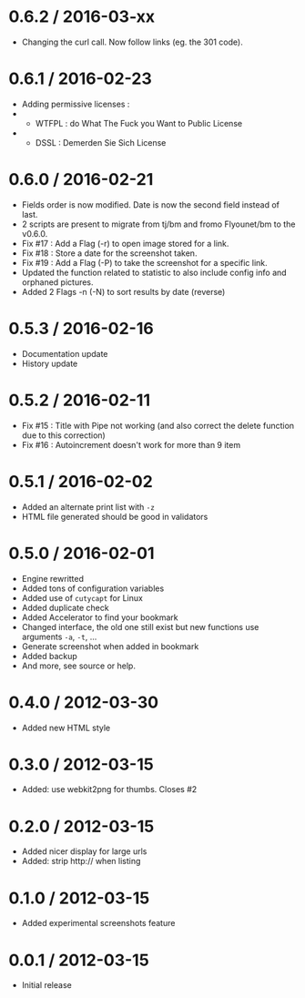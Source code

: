 
0.6.2 / 2016-03-xx 
==================

  * Changing the curl call. Now follow links (eg. the 301 code).

0.6.1 / 2016-02-23 
==================

  * Adding permissive licenses :
  * - WTFPL : do What The Fuck you Want to Public License
  * - DSSL  : Demerden Sie Sich License

0.6.0 / 2016-02-21 
==================

  * Fields order is now modified. Date is now the second field instead of last.
  * 2 scripts are present to migrate from tj/bm and fromo Flyounet/bm to the v0.6.0.
  * Fix #17 : Add a Flag (-r) to open image stored for a link.
  * Fix #18 : Store a date for the screenshot taken.
  * Fix #19 : Add a Flag (-P) to take the screenshot for a specific link.
  * Updated the function related to statistic to also include config info and orphaned pictures.
  * Added 2 Flags -n (-N) to sort results by date (reverse)

0.5.3 / 2016-02-16
==================

  * Documentation update
  * History update

0.5.2 / 2016-02-11 
==================

  * Fix #15 : Title with Pipe not working (and also correct the delete function due to this correction)
  * Fix #16 : Autoincrement doesn't work for more than 9 item

0.5.1 / 2016-02-02 
==================

  * Added an alternate print list with `-z`
  * HTML file generated should be good in validators

0.5.0 / 2016-02-01 
==================

  * Engine rewritted
  * Added tons of configuration variables
  * Added use of `cutycapt` for Linux
  * Added duplicate check
  * Added Accelerator to find your bookmark
  * Changed interface, the old one still exist but new functions use arguments `-a`, `-t`, ...
  * Generate screenshot when added in bookmark
  * Added backup
  * And more, see source or help.

0.4.0 / 2012-03-30 
==================

  * Added new HTML style

0.3.0 / 2012-03-15 
==================

  * Added: use webkit2png for thumbs. Closes #2

0.2.0 / 2012-03-15 
==================

  * Added nicer display for large urls
  * Added: strip http:// when listing

0.1.0 / 2012-03-15 
==================

  * Added experimental screenshots feature

0.0.1 / 2012-03-15 
==================

  - Initial release
